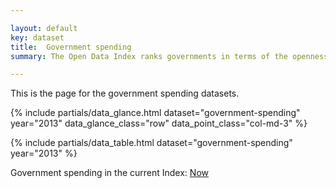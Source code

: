 ```yaml
---

layout: default
key: dataset
title:  Government spending
summary: The Open Data Index ranks governments in terms of the openness of their data. An initiative of Open Knowledge, the leaders in open data.

---
```


This is the page for the government spending datasets.

{% include partials/data_glance.html dataset="government-spending" year="2013" data_glance_class="row" data_point_class="col-md-3" %}

{% include partials/data_table.html dataset="government-spending" year="2013" %}

Government spending in the current Index: <a href="{{ site.baseurl }}/datasets/government-spending/overview/" title="">Now</a>
